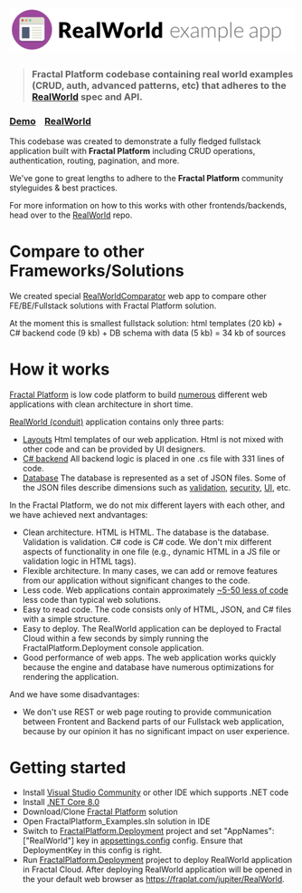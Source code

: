 # ![RealWorld Example App](logo.png)

> ### Fractal Platform codebase containing real world examples (CRUD, auth, advanced patterns, etc) that adheres to the [RealWorld](https://github.com/gothinkster/realworld) spec and API.

### [Demo](https://fraplat.com/jupiter/RealWorld)&nbsp;&nbsp;&nbsp;&nbsp;[RealWorld](https://github.com/gothinkster/realworld)

This codebase was created to demonstrate a fully fledged fullstack application built with **Fractal Platform** including CRUD operations, authentication, routing, pagination, and more.

We've gone to great lengths to adhere to the **Fractal Platform** community styleguides & best practices.

For more information on how to this works with other frontends/backends, head over to the [RealWorld](https://github.com/gothinkster/realworld) repo.

# Compare to other Frameworks/Solutions

We created special [RealWorldComparator](https://fraplat.com/jupiter/RealWorldComparator) web app 
to compare other FE/BE/Fullstack solutions with Fractal Platform solution.

At the moment this is smallest fullstack solution: 
html templates (20 kb) + C# backend code (9 kb) + DB schema with data (5 kb) = 34 kb of sources

# How it works

[Fractal Platform](https://github.com/LearnFractal/FractalPlatform) is low code platform to build [numerous](https://fraplat.com/jupiter/ListOfProjects) different web applications with clean architecture in short time.

[RealWorld (conduit)](https://github.com/LearnFractal/FractalPlatform.RealWorld) application contains only three parts:
- [Layouts](https://github.com/LearnFractal/FractalPlatform.RealWorld/tree/main/Layouts) Html templates of our web application. Html is not mixed with other code and can be provided by UI designers.
- [C# backend](https://github.com/LearnFractal/FractalPlatform.RealWorld/blob/main/RealWorldApplication.cs) All backend logic is placed in one .cs file with 331 lines of code.
- [Database](https://github.com/LearnFractal/FractalPlatform.RealWorld/tree/main/Database) The database is represented as a set of JSON files. Some of the JSON files describe dimensions such as [validation](https://github.com/LearnFractal/FractalPlatform.RealWorld/blob/main/Database/Post/Validation/Document/0000000000.json), [security](https://github.com/LearnFractal/FractalPlatform.RealWorld/blob/main/Database/Dashboard/Security/Document/0000000000.json), [UI](https://github.com/LearnFractal/FractalPlatform.RealWorld/blob/main/Database/Dashboard/UI/Document/0000000000.json), etc.

In the Fractal Platform, we do not mix different layers with each other, and we have achieved next andvantages:
- Clean architecture. HTML is HTML. The database is the database. Validation is validation. C# code is C# code. We don't mix different aspects of functionality in one file (e.g., dynamic HTML in a JS file or validation logic in HTML tags).
- Flexible architecture. In many cases, we can add or remove features from our application without significant changes to the code.
- Less code. Web applications contain approximately [~5-50 less of code](https://fraplat.com/jupiter/RealWorldComparator) less code than typical web solutions.
- Easy to read code. The code consists only of HTML, JSON, and C# files with a simple structure.
- Easy to deploy. The RealWorld application can be deployed to Fractal Cloud within a few seconds by simply running the FractalPlatform.Deployment console application.
- Good performance of web apps. The web application works quickly because the engine and database have numerous optimizations for rendering the application.

And we have some disadvantages:
- We don't use REST or web page routing to provide communication between Frontent and Backend parts of our Fullstack web application,
  because by our opinion it has no significant impact on user experience.
  
# Getting started

- Install [Visual Studio Community](https://visualstudio.microsoft.com/vs/community/) or other IDE which supports .NET code
- Install [.NET Core 8.0](https://dotnet.microsoft.com/en-us/download/dotnet/8.0)
- Download/Clone [Fractal Platform](https://github.com/LearnFractal/FractalPlatform) solution
- Open FractalPlatform_Examples.sln solution in IDE
- Switch to [FractalPlatform.Deployment](https://github.com/LearnFractal/FractalPlatform/tree/main/FractalPlatform.Deployment) project and set "AppNames":["RealWorld"] key in [appsettings.config](https://github.com/LearnFractal/FractalPlatform/blob/main/FractalPlatform.Deployment/appsettings.json) config. Ensure that DeploymentKey in this config is right.
- Run [FractalPlatform.Deployment](https://github.com/LearnFractal/FractalPlatform/tree/main/FractalPlatform.Deployment) project to deploy RealWorld application in Fractal Cloud.
  After deploying RealWorld application will be opened in the your default web browser as https://fraplat.com/jupiter/RealWorld.
